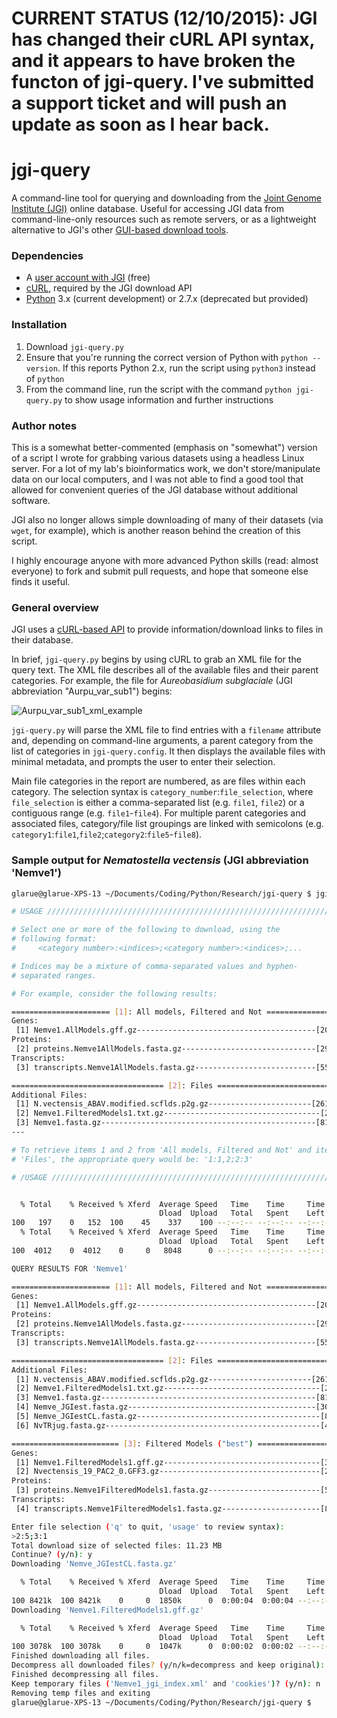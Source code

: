 # CURRENT STATUS (12/10/2015): JGI has changed their cURL API syntax, and it appears to have broken the functon of jgi-query. I've submitted a support ticket and will push an update as soon as I hear back.

# jgi-query
A command-line tool for querying and downloading from the [Joint Genome Institute (JGI)](http://genome.jgi-psf.org/) online database. Useful for accessing JGI data from command-line-only resources such as remote servers, or as a lightweight alternative to JGI's other [GUI-based download tools](http://genome.jgi-psf.org/help/download.jsf).

### Dependencies
- A [user account with JGI](http://contacts.jgi-psf.org/registration/new) (free)
- [cURL](http://curl.haxx.se/), required by the JGI download API
- [Python](https://www.python.org/downloads/) 3.x (current development) or 2.7.x (deprecated but provided)

### Installation
1. Download `jgi-query.py`
2. Ensure that you're running the correct version of Python with `python --version`. If this reports Python 2.x, run the script using `python3` instead of `python`
3. From the command line, run the script with the command `python jgi-query.py` to show usage information and further instructions

### Author notes
This is a somewhat better-commented (emphasis on "somewhat") version of a script I wrote for grabbing various datasets using a headless Linux server. For a lot of my lab's bioinformatics work, we don't store/manipulate data on our local computers, and I was not able to find a good tool that allowed for convenient queries of the JGI database without additional software.

JGI also no longer allows simple downloading of many of their datasets (via `wget`, for example), which is another reason behind the creation of this script.

I highly encourage anyone with more advanced Python skills (read: almost everyone) to fork and submit pull requests, and hope that someone else finds it useful.

### General overview
JGI uses a [cURL-based API](https://docs.google.com/document/d/1UXovE52y1ab8dZVa-LYNJtgUVgK55nHSQR3HQEJJ5-A/view) to provide information/download links to files in their database.

In brief, `jgi-query.py` begins by using cURL to grab an XML file for the query text. The XML file describes all of the available files and their parent categories. For example, the file for *Aureobasidium subglaciale* (JGI abbreviation "Aurpu_var_sub1") begins:

![Aurpu_var_sub1_xml_example](http://i.imgur.com/4nImnxx.png)

`jgi-query.py` will parse the XML file to find entries with a `filename` attribute and, depending on command-line arguments, a parent category from the list of categories in `jgi-query.config`. It then displays the available files with minimal metadata, and prompts the user to enter their selection.

Main file categories in the report are numbered, as are files within each category. The selection syntax is `category_number`:`file_selection`, where `file_selection` is either a comma-separated list (e.g. `file1`, `file2`) or a contiguous range (e.g. `file1`-`file4`). For multiple parent categories and associated files, category/file list groupings are linked with semicolons (e.g. `category1`:`file1`,`file2`;`category2`:`file5`-`file8`).

### Sample output for _Nematostella vectensis_ (JGI abbreviation 'Nemve1')
```bash
glarue@glarue-XPS-13 ~/Documents/Coding/Python/Research/jgi-query $ jgi-query.py Nemve1

# USAGE ///////////////////////////////////////////////////////////////////////

# Select one or more of the following to download, using the
# following format:
#     <category number>:<indices>;<category number>:<indices>;...

# Indices may be a mixture of comma-separated values and hyphen-
# separated ranges.

# For example, consider the following results:

====================== [1]: All models, Filtered and Not =======================
Genes:
 [1] Nemve1.AllModels.gff.gz----------------------------------------[20 MB|2012]
Proteins:
 [2] proteins.Nemve1AllModels.fasta.gz------------------------------[29 MB|2012]
Transcripts:
 [3] transcripts.Nemve1AllModels.fasta.gz---------------------------[55 MB|2012]

================================== [2]: Files ==================================
Additional Files:
 [1] N.vectensis_ABAV.modified.scflds.p2g.gz-----------------------[261 KB|2012]
 [2] Nemve1.FilteredModels1.txt.gz-----------------------------------[2 MB|2012]
 [3] Nemve1.fasta.gz------------------------------------------------[81 MB|2005]
---

# To retrieve items 1 and 2 from 'All models, Filtered and Not' and item 3 from
# 'Files', the appropriate query would be: '1:1,2;2:3'

# /USAGE //////////////////////////////////////////////////////////////////////


  % Total    % Received % Xferd  Average Speed   Time    Time     Time  Current
                                 Dload  Upload   Total   Spent    Left  Speed
100   197    0   152  100    45    337    100 --:--:-- --:--:-- --:--:--   451
  % Total    % Received % Xferd  Average Speed   Time    Time     Time  Current
                                 Dload  Upload   Total   Spent    Left  Speed
100  4012    0  4012    0     0   8048      0 --:--:-- --:--:-- --:--:--  8778

QUERY RESULTS FOR 'Nemve1'

====================== [1]: All models, Filtered and Not =======================
Genes:
 [1] Nemve1.AllModels.gff.gz----------------------------------------[20 MB|2012]
Proteins:
 [2] proteins.Nemve1AllModels.fasta.gz------------------------------[29 MB|2012]
Transcripts:
 [3] transcripts.Nemve1AllModels.fasta.gz---------------------------[55 MB|2012]

================================== [2]: Files ==================================
Additional Files:
 [1] N.vectensis_ABAV.modified.scflds.p2g.gz-----------------------[261 KB|2012]
 [2] Nemve1.FilteredModels1.txt.gz-----------------------------------[2 MB|2012]
 [3] Nemve1.fasta.gz------------------------------------------------[81 MB|2005]
 [4] Nemve_JGIest.fasta.gz------------------------------------------[30 MB|2012]
 [5] Nemve_JGIestCL.fasta.gz-----------------------------------------[8 MB|2012]
 [6] NvTRjug.fasta.gz------------------------------------------------[4 KB|2012]

======================== [3]: Filtered Models ("best") =========================
Genes:
 [1] Nemve1.FilteredModels1.gff.gz-----------------------------------[3 MB|2012]
 [2] Nvectensis_19_PAC2_0.GFF3.gz------------------------------------[2 MB|2012]
Proteins:
 [3] proteins.Nemve1FilteredModels1.fasta.gz-------------------------[5 MB|2012]
Transcripts:
 [4] transcripts.Nemve1FilteredModels1.fasta.gz----------------------[8 MB|2012]

Enter file selection ('q' to quit, 'usage' to review syntax):
>2:5;3:1
Total download size of selected files: 11.23 MB
Continue? (y/n): y
Downloading 'Nemve_JGIestCL.fasta.gz'

  % Total    % Received % Xferd  Average Speed   Time    Time     Time  Current
                                 Dload  Upload   Total   Spent    Left  Speed
100 8421k  100 8421k    0     0  1850k      0  0:00:04  0:00:04 --:--:-- 1978k
Downloading 'Nemve1.FilteredModels1.gff.gz'

  % Total    % Received % Xferd  Average Speed   Time    Time     Time  Current
                                 Dload  Upload   Total   Spent    Left  Speed
100 3078k  100 3078k    0     0  1047k      0  0:00:02  0:00:02 --:--:-- 1059k
Finished downloading all files.
Decompress all downloaded files? (y/n/k=decompress and keep original): y
Finished decompressing all files.
Keep temporary files ('Nemve1_jgi_index.xml' and 'cookies')? (y/n): n
Removing temp files and exiting
glarue@glarue-XPS-13 ~/Documents/Coding/Python/Research/jgi-query $
```

